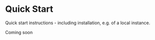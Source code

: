 # Quick Start

Quick start instructions - including installation, e.g. of a local instance.

Coming soon